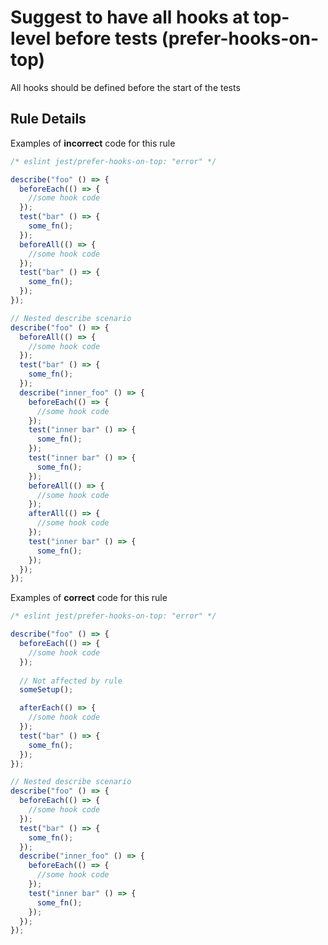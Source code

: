 # Suggest to have all hooks at top-level before tests (prefer-hooks-on-top)

All hooks should be defined before the start of the tests

## Rule Details

Examples of **incorrect** code for this rule

```js
/* eslint jest/prefer-hooks-on-top: "error" */

describe("foo" () => {
  beforeEach(() => {
    //some hook code
  });
  test("bar" () => {
    some_fn();
  });
  beforeAll(() => {
    //some hook code
  });
  test("bar" () => {
    some_fn();
  });
});

// Nested describe scenario
describe("foo" () => {
  beforeAll(() => {
    //some hook code
  });
  test("bar" () => {
    some_fn();
  });
  describe("inner_foo" () => {
    beforeEach(() => {
      //some hook code
    });
    test("inner bar" () => {
      some_fn();
    });
    test("inner bar" () => {
      some_fn();
    });
    beforeAll(() => {
      //some hook code
    });
    afterAll(() => {
      //some hook code
    });
    test("inner bar" () => {
      some_fn();
    });
  });
});
```

Examples of **correct** code for this rule

```js
/* eslint jest/prefer-hooks-on-top: "error" */

describe("foo" () => {
  beforeEach(() => {
    //some hook code
  });
  
  // Not affected by rule
  someSetup();

  afterEach(() => {
    //some hook code
  });
  test("bar" () => {
    some_fn();
  });
});

// Nested describe scenario
describe("foo" () => {
  beforeEach(() => {
    //some hook code
  });
  test("bar" () => {
    some_fn();
  });
  describe("inner_foo" () => {
    beforeEach(() => {
      //some hook code
    });
    test("inner bar" () => {
      some_fn();
    });
  });
});
```
